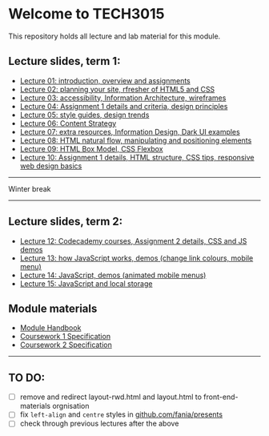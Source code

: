 # Welcome to TECH3015

<!-- https://fania.github.io/presents/?DaveEveritt_TECH3015_lecture-00 -->

This repository holds all lecture and lab material for this module.

## Lecture slides, term 1:

- [Lecture 01: introduction, overview and assignments](https://fania.github.io/presents?DaveEveritt_TECH3015_lecture-01)
- [Lecture 02: planning your site, rfresher of HTML5 and CSS](https://fania.github.io/presents?DaveEveritt_TECH3015_lecture-02)
- [Lecture 03: accessibility, Information Architecture, wireframes](https://fania.github.io/presents?DaveEveritt_TECH3015_lecture-03)
- [Lecture 04: Assignment 1 details and criteria, design principles](https://fania.github.io/presents?DaveEveritt_TECH3015_lecture-04)
- [Lecture 05: style guides, design trends](https://fania.github.io/presents?DaveEveritt_TECH3015_lecture-05)
- [Lecture 06: Content Strategy](https://fania.github.io/presents?DaveEveritt_TECH3015_lecture-06)
- [Lecture 07: extra resources, Information Design, Dark UI examples](https://fania.github.io/presents?DaveEveritt_TECH3015_lecture-07)
- [Lecture 08: HTML natural flow, manipulating and positioning elements](https://fania.github.io/presents?DaveEveritt_TECH3015_lecture-08)
- [Lecture 09: HTML Box Model, CSS Flexbox](https://fania.github.io/presents?DaveEveritt_TECH3015_lecture-09)
- [Lecture 10: Assignment 1 details, HTML structure, CSS tips, responsive web design basics](https://fania.github.io/presents?DaveEveritt_TECH3015_lecture-10)

---

Winter break

---

## Lecture slides, term 2:

- [Lecture 12: Codecademy courses, Assignment 2 details, CSS and JS demos](https://fania.github.io/presents?DaveEveritt_TECH3015_lecture-12)
- [Lecture 13: how JavaScript works, demos (change link colours, mobile menu)](https://fania.github.io/presents?DaveEveritt_TECH3015_lecture-13)
- [Lecture 14: JavaScript, demos (animated mobile menus)](https://fania.github.io/presents?DaveEveritt_TECH3015_lecture-14)
- [Lecture 15: JavaScript and local storage](https://fania.github.io/presents?DaveEveritt_TECH3015_lecture-15)


## Module materials

- [Module Handbook](https://daveeveritt.github.io/TECH3015/module-handbook.html)
- [Coursework 1 Specification](https://daveeveritt.github.io/TECH3015/coursework-01.html)
- [Coursework 2 Specification](https://daveeveritt.github.io/TECH3015/coursework-02.html)

---

## TO DO:

- [ ] remove and redirect layout-rwd.html and layout.html to front-end-materials orgnisation
- [ ] fix `left-align` and `centre` styles in [github.com/fania/presents](https://github.com/fania/presents)
- [ ] check through previous lectures after the above